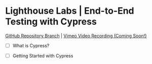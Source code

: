 # Lighthouse Labs | End-to-End Testing with Cypress

[GitHub Repository Branch](https://github.com/WarrenUhrich/lighthouse-labs-end-to-end-testing-with-cypress/tree/2023.02.16-web-flex-day-19sept2022) | [Vimeo Video Recording (Coming Soon!)](#)

* [ ] What is Cypress?
* [ ] Getting Started with Cypress



